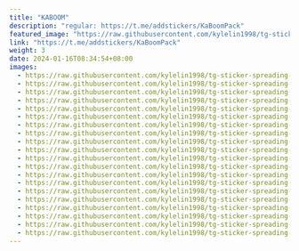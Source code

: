 ```yaml
---
title: "KABOOM"
description: "regular: https://t.me/addstickers/KaBoomPack"
featured_image: "https://raw.githubusercontent.com/kylelin1998/tg-sticker-spreading-worldwide-images/main/img/96aef7ac-fe15-479d-ae67-c3566e53e99e.jpg"
link: "https://t.me/addstickers/KaBoomPack"
weight: 3
date: 2024-01-16T08:34:54+08:00
images:
  - https://raw.githubusercontent.com/kylelin1998/tg-sticker-spreading-worldwide-images/main/img/96aef7ac-fe15-479d-ae67-c3566e53e99e.jpg
  - https://raw.githubusercontent.com/kylelin1998/tg-sticker-spreading-worldwide-images/main/img/d4e458da-f0dd-4c6b-a4ab-0603e7003ea0.jpg
  - https://raw.githubusercontent.com/kylelin1998/tg-sticker-spreading-worldwide-images/main/img/47337dd6-527b-426e-a84a-a1256b402713.jpg
  - https://raw.githubusercontent.com/kylelin1998/tg-sticker-spreading-worldwide-images/main/img/1df0be86-2103-40f8-b788-02e8dba75794.jpg
  - https://raw.githubusercontent.com/kylelin1998/tg-sticker-spreading-worldwide-images/main/img/b6ba907d-b558-40be-aaea-4ca864a6818f.jpg
  - https://raw.githubusercontent.com/kylelin1998/tg-sticker-spreading-worldwide-images/main/img/719a4046-00d3-46b4-b6f7-442b995b2205.jpg
  - https://raw.githubusercontent.com/kylelin1998/tg-sticker-spreading-worldwide-images/main/img/b6c98d9c-f1bb-4050-8067-aa88ea3fe786.jpg
  - https://raw.githubusercontent.com/kylelin1998/tg-sticker-spreading-worldwide-images/main/img/de649e6b-f2ff-48f3-b859-6991fd8cb5cc.jpg
  - https://raw.githubusercontent.com/kylelin1998/tg-sticker-spreading-worldwide-images/main/img/3e309766-64e3-4308-b425-bc5e7e7ead3e.jpg
  - https://raw.githubusercontent.com/kylelin1998/tg-sticker-spreading-worldwide-images/main/img/cf47e911-12eb-4002-96f2-c791a69b782e.jpg
  - https://raw.githubusercontent.com/kylelin1998/tg-sticker-spreading-worldwide-images/main/img/e2362016-1675-4eec-bc51-d3fc94f4863b.jpg
  - https://raw.githubusercontent.com/kylelin1998/tg-sticker-spreading-worldwide-images/main/img/1dbcfd57-f261-45ff-8706-1d4f1d84d654.jpg
  - https://raw.githubusercontent.com/kylelin1998/tg-sticker-spreading-worldwide-images/main/img/5c4d6b7d-c55a-4202-af5f-990c26d3ea19.jpg
  - https://raw.githubusercontent.com/kylelin1998/tg-sticker-spreading-worldwide-images/main/img/5e1c0d6b-0a86-4e50-a456-6dfc6ab699d0.jpg
  - https://raw.githubusercontent.com/kylelin1998/tg-sticker-spreading-worldwide-images/main/img/28ce0bf5-a88d-4cbe-aeb4-df4420f65d6f.jpg
  - https://raw.githubusercontent.com/kylelin1998/tg-sticker-spreading-worldwide-images/main/img/9ec471fe-740f-4eea-aded-1578a5742685.jpg
  - https://raw.githubusercontent.com/kylelin1998/tg-sticker-spreading-worldwide-images/main/img/b62519bc-b4b3-445b-8866-d3864f90cc49.jpg
  - https://raw.githubusercontent.com/kylelin1998/tg-sticker-spreading-worldwide-images/main/img/2f5497f5-8315-40a4-b94e-702c11dc1b3a.jpg
  - https://raw.githubusercontent.com/kylelin1998/tg-sticker-spreading-worldwide-images/main/img/967d9566-3ce3-4ce0-a528-41db23637621.jpg
  - https://raw.githubusercontent.com/kylelin1998/tg-sticker-spreading-worldwide-images/main/img/3c252652-5f9c-4db3-ba24-f02587c7c657.jpg
---
```

